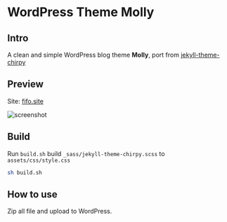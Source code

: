 # WordPress Theme Molly

## Intro
A clean and simple WordPress blog theme **Molly**,  port from [jekyll-theme-chirpy](https://github.com/cotes2020/jekyll-theme-chirpy)



##  Preview

Site: [fifo.site](https://fifo.site)

![screenshot](http://io.fifo.site/screenshot.png-fifo)

## Build

Run `build.sh` build `_sass/jekyll-theme-chirpy.scss` to `assets/css/style.css`

```bash
sh build.sh
```



## How to use

Zip all file  and upload to WordPress.
